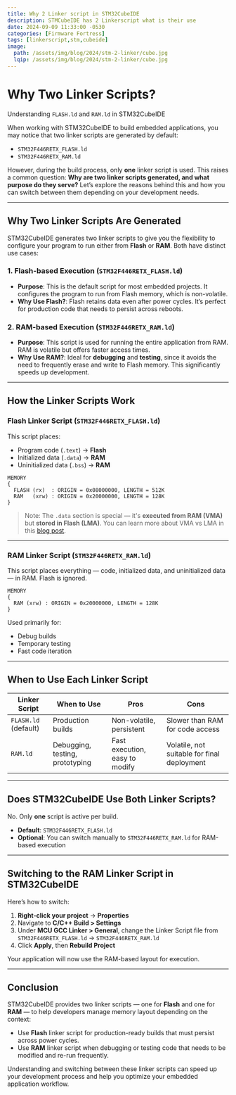 ```yaml
---
title: Why 2 Linker script in STM32CubeIDE
description: STMCubeIDE has 2 Linkerscript what is their use
date: 2024-09-09 11:33:00 -0530
categories: [Firmware Fortress]
tags: [linkerscript,stm,cubeide]
image:
  path: /assets/img/blog/2024/stm-2-linker/cube.jpg
  lqip: /assets/img/blog/2024/stm-2-linker/cube.jpg
---
```


# Why Two Linker Scripts? 

Understanding `FLASH.ld` and `RAM.ld` in STM32CubeIDE

When working with STM32CubeIDE to build embedded applications, you may notice that two linker scripts are generated by default:

* `STM32F446RETX_FLASH.ld`
* `STM32F446RETX_RAM.ld`

However, during the build process, only **one** linker script is used. This raises a common question: **Why are two linker scripts generated, and what purpose do they serve?**
Let’s explore the reasons behind this and how you can switch between them depending on your development needs.

---

## Why Two Linker Scripts Are Generated

STM32CubeIDE generates two linker scripts to give you the flexibility to configure your program to run either from **Flash** or **RAM**. Both have distinct use cases:

### 1. Flash-based Execution (`STM32F446RETX_FLASH.ld`)

* **Purpose**: This is the default script for most embedded projects. It configures the program to run from Flash memory, which is non-volatile.
* **Why Use Flash?**: Flash retains data even after power cycles. It’s perfect for production code that needs to persist across reboots.

### 2. RAM-based Execution (`STM32F446RETX_RAM.ld`)

* **Purpose**: This script is used for running the entire application from RAM. RAM is volatile but offers faster access times.
* **Why Use RAM?**: Ideal for **debugging** and **testing**, since it avoids the need to frequently erase and write to Flash memory. This significantly speeds up development.

---

## How the Linker Scripts Work

### Flash Linker Script (`STM32F446RETX_FLASH.ld`)

This script places:

* Program code (`.text`) → **Flash**
* Initialized data (`.data`) → **RAM**
* Uninitialized data (`.bss`) → **RAM**

```ld
MEMORY
{
  FLASH (rx)  : ORIGIN = 0x08000000, LENGTH = 512K
  RAM   (xrw) : ORIGIN = 0x20000000, LENGTH = 128K
}
```

> Note: The `.data` section is special — it's **executed from RAM (VMA)** but **stored in Flash (LMA)**.
> You can learn more about VMA vs LMA in this [blog post](https://balajimail9.wixsite.com/blog/post/understanding-linker-scripts-vma-and-lma-explained).

---

### RAM Linker Script (`STM32F446RETX_RAM.ld`)

This script places everything — code, initialized data, and uninitialized data — in RAM. Flash is ignored.

```ld
MEMORY
{
  RAM (xrw) : ORIGIN = 0x20000000, LENGTH = 128K
}
```

Used primarily for:

* Debug builds
* Temporary testing
* Fast code iteration

---

## When to Use Each Linker Script

| Linker Script        | When to Use                     | Pros                           | Cons                                        |
| -------------------- | ------------------------------- | ------------------------------ | ------------------------------------------- |
| `FLASH.ld` (default) | Production builds               | Non-volatile, persistent       | Slower than RAM for code access             |
| `RAM.ld`             | Debugging, testing, prototyping | Fast execution, easy to modify | Volatile, not suitable for final deployment |

---

## Does STM32CubeIDE Use Both Linker Scripts?

No. Only **one** script is active per build.

* **Default**: `STM32F446RETX_FLASH.ld`
* **Optional**: You can switch manually to `STM32F446RETX_RAM.ld` for RAM-based execution

---

## Switching to the RAM Linker Script in STM32CubeIDE

Here’s how to switch:

1. **Right-click your project** → **Properties**
2. Navigate to **C/C++ Build > Settings**
3. Under **MCU GCC Linker > General**, change the Linker Script file from
   `STM32F446RETX_FLASH.ld` → `STM32F446RETX_RAM.ld`
4. Click **Apply**, then **Rebuild Project**

Your application will now use the RAM-based layout for execution.

---

## Conclusion

STM32CubeIDE provides two linker scripts — one for **Flash** and one for **RAM** — to help developers manage memory layout depending on the context:

* Use **Flash** linker script for production-ready builds that must persist across power cycles.
* Use **RAM** linker script when debugging or testing code that needs to be modified and re-run frequently.

Understanding and switching between these linker scripts can speed up your development process and help you optimize your embedded application workflow.

